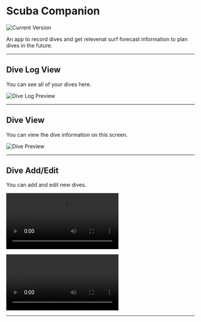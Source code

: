 Scuba Companion
============
![Current Version](https://img.shields.io/badge/version-1.0.0-green.svg)

An app to record dives and get relevenat surf forecast information to plan dives in the future.

---
## Dive Log View

You can see all of your dives here.

![Dive Log Preview](https://user-images.githubusercontent.com/20136457/145272930-ae2e7ec9-4e6f-43b1-948d-bd717f7044b7.png)

---
## Dive View

You can view the dive information on this screen.

![Dive Preview](https://user-images.githubusercontent.com/20136457/145273274-a4679d55-fbfe-4016-9f5b-120ba39e69d2.png)

---
## Dive Add/Edit

You can add and edit new dives.

![Dive Add](https://user-images.githubusercontent.com/20136457/145275311-52fb57a9-7fa2-434d-af2e-c55816d5ec98.mp4)

![Dive Edit](https://user-images.githubusercontent.com/20136457/145276563-4eac3bdf-4a05-4d24-958e-e5932e24999f.mp4)

---
